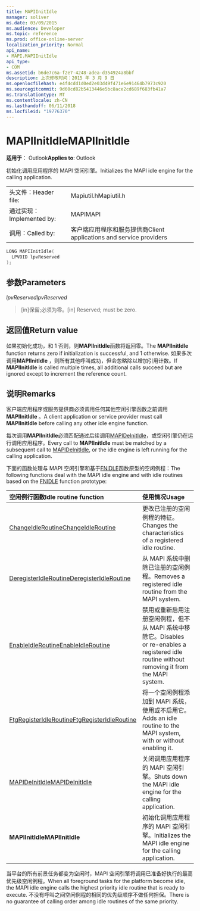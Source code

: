 ```yaml
---
title: MAPIInitIdle
manager: soliver
ms.date: 03/09/2015
ms.audience: Developer
ms.topic: reference
ms.prod: office-online-server
localization_priority: Normal
api_name:
- MAPI.MAPIInitIdle
api_type:
- COM
ms.assetid: b6de7c6a-f2e7-4248-adea-d354924a8bbf
description: 上次修改时间：2015 年 3 月 9 日
ms.openlocfilehash: e4f4cdd1d0ed2e03d49f471e6e91464b7973c920
ms.sourcegitcommit: 9d60cd82b5413446e5bc8ace2cd689f683fb41a7
ms.translationtype: MT
ms.contentlocale: zh-CN
ms.lasthandoff: 06/11/2018
ms.locfileid: "19776370"
---
```

# <a name="mapiinitidle"></a><span data-ttu-id="27a8d-103">MAPIInitIdle</span><span class="sxs-lookup"><span data-stu-id="27a8d-103">MAPIInitIdle</span></span>

  
  
<span data-ttu-id="27a8d-104">**适用于**： Outlook</span><span class="sxs-lookup"><span data-stu-id="27a8d-104">**Applies to**: Outlook</span></span> 
  
<span data-ttu-id="27a8d-105">初始化调用应用程序的 MAPI 空闲引擎。</span><span class="sxs-lookup"><span data-stu-id="27a8d-105">Initializes the MAPI idle engine for the calling application.</span></span> 
  
|||
|:-----|:-----|
|<span data-ttu-id="27a8d-106">头文件：</span><span class="sxs-lookup"><span data-stu-id="27a8d-106">Header file:</span></span>  <br/> |<span data-ttu-id="27a8d-107">Mapiutil.h</span><span class="sxs-lookup"><span data-stu-id="27a8d-107">Mapiutil.h</span></span>  <br/> |
|<span data-ttu-id="27a8d-108">通过实现：</span><span class="sxs-lookup"><span data-stu-id="27a8d-108">Implemented by:</span></span>  <br/> |<span data-ttu-id="27a8d-109">MAPI</span><span class="sxs-lookup"><span data-stu-id="27a8d-109">MAPI</span></span>  <br/> |
|<span data-ttu-id="27a8d-110">调用：</span><span class="sxs-lookup"><span data-stu-id="27a8d-110">Called by:</span></span>  <br/> |<span data-ttu-id="27a8d-111">客户端应用程序和服务提供商</span><span class="sxs-lookup"><span data-stu-id="27a8d-111">Client applications and service providers</span></span>  <br/> |
   
```cpp
LONG MAPIInitIdle(
  LPVOID lpvReserved
);
```

## <a name="parameters"></a><span data-ttu-id="27a8d-112">参数</span><span class="sxs-lookup"><span data-stu-id="27a8d-112">Parameters</span></span>

 <span data-ttu-id="27a8d-113">_lpvReserved_</span><span class="sxs-lookup"><span data-stu-id="27a8d-113">_lpvReserved_</span></span>
  
> <span data-ttu-id="27a8d-114">[in]保留;必须为零。</span><span class="sxs-lookup"><span data-stu-id="27a8d-114">[in] Reserved; must be zero.</span></span>
    
## <a name="return-value"></a><span data-ttu-id="27a8d-115">返回值</span><span class="sxs-lookup"><span data-stu-id="27a8d-115">Return value</span></span>

<span data-ttu-id="27a8d-116">如果初始化成功，和 1 否则，则**MAPIInitIdle**函数将返回零。</span><span class="sxs-lookup"><span data-stu-id="27a8d-116">The **MAPIInitIdle** function returns zero if initialization is successful, and 1 otherwise.</span></span> <span data-ttu-id="27a8d-117">如果多次调用**MAPIInitIdle** ，则所有其他呼叫成功，但会忽略除以增加引用计数。</span><span class="sxs-lookup"><span data-stu-id="27a8d-117">If **MAPIInitIdle** is called multiple times, all additional calls succeed but are ignored except to increment the reference count.</span></span> 
  
## <a name="remarks"></a><span data-ttu-id="27a8d-118">说明</span><span class="sxs-lookup"><span data-stu-id="27a8d-118">Remarks</span></span>

<span data-ttu-id="27a8d-119">客户端应用程序或服务提供商必须调用任何其他空闲引擎函数之前调用**MAPIInitIdle** 。</span><span class="sxs-lookup"><span data-stu-id="27a8d-119">A client application or service provider must call **MAPIInitIdle** before calling any other idle engine function.</span></span> 
  
<span data-ttu-id="27a8d-120">每次调用**MAPIInitIdle**必须匹配通过后续调用[MAPIDeInitIdle](mapideinitidle.md)，或空闲引擎仍在运行调用应用程序。</span><span class="sxs-lookup"><span data-stu-id="27a8d-120">Every call to **MAPIInitIdle** must be matched by a subsequent call to [MAPIDeInitIdle](mapideinitidle.md), or the idle engine is left running for the calling application.</span></span> 
  
<span data-ttu-id="27a8d-121">下面的函数处理与 MAPI 空闲引擎和基于[FNIDLE](fnidle.md)函数原型的空闲例程：</span><span class="sxs-lookup"><span data-stu-id="27a8d-121">The following functions deal with the MAPI idle engine and with idle routines based on the [FNIDLE](fnidle.md) function prototype:</span></span> 
  
|<span data-ttu-id="27a8d-122">**空闲例行函数**</span><span class="sxs-lookup"><span data-stu-id="27a8d-122">**Idle routine function**</span></span>|<span data-ttu-id="27a8d-123">**使用情况**</span><span class="sxs-lookup"><span data-stu-id="27a8d-123">**Usage**</span></span>|
|:-----|:-----|
|[<span data-ttu-id="27a8d-124">ChangeIdleRoutine</span><span class="sxs-lookup"><span data-stu-id="27a8d-124">ChangeIdleRoutine</span></span>](changeidleroutine.md) <br/> |<span data-ttu-id="27a8d-125">更改已注册的空闲例程的特征。</span><span class="sxs-lookup"><span data-stu-id="27a8d-125">Changes the characteristics of a registered idle routine.</span></span>  <br/> |
|[<span data-ttu-id="27a8d-126">DeregisterIdleRoutine</span><span class="sxs-lookup"><span data-stu-id="27a8d-126">DeregisterIdleRoutine</span></span>](deregisteridleroutine.md) <br/> |<span data-ttu-id="27a8d-127">从 MAPI 系统中删除已注册的空闲例程。</span><span class="sxs-lookup"><span data-stu-id="27a8d-127">Removes a registered idle routine from the MAPI system.</span></span>  <br/> |
|[<span data-ttu-id="27a8d-128">EnableIdleRoutine</span><span class="sxs-lookup"><span data-stu-id="27a8d-128">EnableIdleRoutine</span></span>](enableidleroutine.md) <br/> |<span data-ttu-id="27a8d-129">禁用或重新启用注册空闲例程，但不从 MAPI 系统中移除它。</span><span class="sxs-lookup"><span data-stu-id="27a8d-129">Disables or re-enables a registered idle routine without removing it from the MAPI system.</span></span>  <br/> |
|[<span data-ttu-id="27a8d-130">FtgRegisterIdleRoutine</span><span class="sxs-lookup"><span data-stu-id="27a8d-130">FtgRegisterIdleRoutine</span></span>](ftgregisteridleroutine.md) <br/> |<span data-ttu-id="27a8d-131">将一个空闲例程添加到 MAPI 系统，使用或不启用它。</span><span class="sxs-lookup"><span data-stu-id="27a8d-131">Adds an idle routine to the MAPI system, with or without enabling it.</span></span>  <br/> |
|[<span data-ttu-id="27a8d-132">MAPIDeInitIdle</span><span class="sxs-lookup"><span data-stu-id="27a8d-132">MAPIDeInitIdle</span></span>](mapideinitidle.md) <br/> |<span data-ttu-id="27a8d-133">关闭调用应用程序的 MAPI 空闲引擎。</span><span class="sxs-lookup"><span data-stu-id="27a8d-133">Shuts down the MAPI idle engine for the calling application.</span></span>  <br/> |
|<span data-ttu-id="27a8d-134">**MAPIInitIdle**</span><span class="sxs-lookup"><span data-stu-id="27a8d-134">**MAPIInitIdle**</span></span> <br/> |<span data-ttu-id="27a8d-135">初始化调用应用程序的 MAPI 空闲引擎。</span><span class="sxs-lookup"><span data-stu-id="27a8d-135">Initializes the MAPI idle engine for the calling application.</span></span>  <br/> |
   
<span data-ttu-id="27a8d-136">当平台的所有前景任务都变为空闲时，MAPI 空闲引擎将调用已准备好执行的最高优先级空闲例程。</span><span class="sxs-lookup"><span data-stu-id="27a8d-136">When all foreground tasks for the platform become idle, the MAPI idle engine calls the highest priority idle routine that is ready to execute.</span></span> <span data-ttu-id="27a8d-137">不没有呼叫之间空闲例程的相同的优先级顺序不做任何担保。</span><span class="sxs-lookup"><span data-stu-id="27a8d-137">There is no guarantee of calling order among idle routines of the same priority.</span></span> 
  


